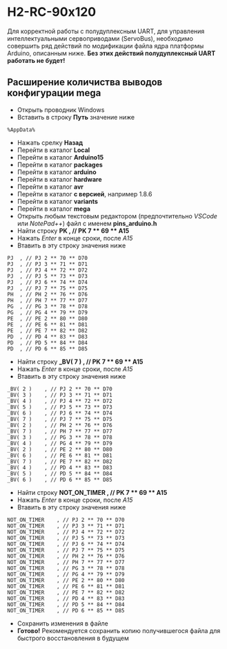 # H2-RC-90x120
Для корректной работы с полудуплексным UART, для управления интеллектуальными сервоприводами (ServoBus), необходимо совершить ряд действий по модификации файла ядра платформы Arduino, описанным ниже. **Без этих действий полудуплексный UART работать не будет!**

## Расширение количиства выводов конфигурации mega
* Открыть проводник Windows
* Вставить в строку **Путь** значение ниже
```
%AppData%
```
* Нажать срелку **Назад**
* Перейти в каталог **Local**
* Перейти в каталог **Arduino15**
* Перейти в каталог **packages**
* Перейти в каталог **arduino**
* Перейти в каталог **hardware**
* Перейти в каталог **avr**
* Перейти в каталог **с версией**, например 1.8.6
* Перейти в каталог **variants**
* Перейти в каталог **mega**
* Открыть любым текстовым редактором (предпочтительно *VSCode* или *NotePad++*) файл с именем **pins_arduino.h**
* Найти строку **PK	, // PK 7 ** 69 ** A15**
* Нажать *Enter* в конце сроки, после *A15*
* Втавить в эту строку значения ниже
```
PJ	, // PJ 2 ** 70 ** D70
PJ	, // PJ 3 ** 71 ** D71
PJ	, // PJ 4 ** 72 ** D72
PJ	, // PJ 5 ** 73 ** D73
PJ	, // PJ 6 ** 74 ** D74
PJ	, // PJ 7 ** 75 ** D75
PH	, // PH 2 ** 76 ** D76
PH	, // PH 7 ** 77 ** D77
PG	, // PG 3 ** 78 ** D78
PG	, // PG 4 ** 79 ** D79
PE	, // PE 2 ** 80 ** D80
PE	, // PE 6 ** 81 ** D81
PE	, // PE 7 ** 82 ** D82
PD	, // PD 4 ** 83 ** D83
PD	, // PD 5 ** 84 ** D84
PD	, // PD 6 ** 85 ** D85
```
* Найти строку **_BV( 7 )	, // PK 7 ** 69 ** A15**
* Нажать *Enter* в конце сроки, после *A15*
* Втавить в эту строку значения ниже
```
_BV( 2 )	, // PJ 2 ** 70 ** D70
_BV( 3 )	, // PJ 3 ** 71 ** D71
_BV( 4 )	, // PJ 4 ** 72 ** D72
_BV( 5 )	, // PJ 5 ** 73 ** D73
_BV( 6 )	, // PJ 6 ** 74 ** D74
_BV( 7 )	, // PJ 7 ** 75 ** D75
_BV( 2 )	, // PH 2 ** 76 ** D76
_BV( 7 )	, // PH 7 ** 77 ** D77
_BV( 3 )	, // PG 3 ** 78 ** D78
_BV( 4 )	, // PG 4 ** 79 ** D79
_BV( 2 )	, // PE 2 ** 80 ** D80
_BV( 6 )	, // PE 6 ** 81 ** D81
_BV( 7 )	, // PE 7 ** 82 ** D82
_BV( 4 )	, // PD 4 ** 83 ** D83
_BV( 5 )	, // PD 5 ** 84 ** D84
_BV( 6 )	, // PD 6 ** 85 ** D85
```
* Найти строку **NOT_ON_TIMER	, // PK 7 ** 69 ** A15**
* Нажать *Enter* в конце сроки, после *A15*
* Втавить в эту строку значения ниже
```
NOT_ON_TIMER	, // PJ 2 ** 70 ** D70
NOT_ON_TIMER	, // PJ 3 ** 71 ** D71
NOT_ON_TIMER	, // PJ 4 ** 72 ** D72
NOT_ON_TIMER	, // PJ 5 ** 73 ** D73
NOT_ON_TIMER	, // PJ 6 ** 74 ** D74
NOT_ON_TIMER	, // PJ 7 ** 75 ** D75
NOT_ON_TIMER	, // PH 2 ** 76 ** D76
NOT_ON_TIMER	, // PH 7 ** 77 ** D77
NOT_ON_TIMER	, // PG 3 ** 78 ** D78
NOT_ON_TIMER	, // PG 4 ** 79 ** D79
NOT_ON_TIMER	, // PE 2 ** 80 ** D80
NOT_ON_TIMER	, // PE 6 ** 81 ** D81
NOT_ON_TIMER	, // PE 7 ** 82 ** D82
NOT_ON_TIMER	, // PD 4 ** 83 ** D83
NOT_ON_TIMER	, // PD 5 ** 84 ** D84
NOT_ON_TIMER	, // PD 6 ** 85 ** D85
```
* Сохранить изменения в файле
* **Готово!**
Рекомендуется сохранить копию получившегося файла для быстрого восстановления в будущем